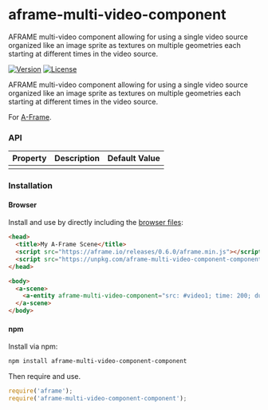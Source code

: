 # aframe-multi-video-component
AFRAME multi-video component allowing for using a single video source organized like an image sprite as textures on multiple geometries each starting at different times in the video source.

[![Version](http://img.shields.io/npm/v/aframe-multi-video-component-component.svg?style=flat-square)](https://npmjs.org/package/aframe-multi-video-component-component)
[![License](http://img.shields.io/npm/l/aframe-multi-video-component-component.svg?style=flat-square)](https://npmjs.org/package/aframe-multi-video-component-component)

AFRAME multi-video component allowing for using a single video source organized like an image sprite as textures on multiple geometries each starting at different times in the video source.

For [A-Frame](https://aframe.io).

### API

| Property | Description | Default Value |
| -------- | ----------- | ------------- |
|          |             |               |

### Installation

#### Browser

Install and use by directly including the [browser files](dist):

```html
<head>
  <title>My A-Frame Scene</title>
  <script src="https://aframe.io/releases/0.6.0/aframe.min.js"></script>
  <script src="https://unpkg.com/aframe-multi-video-component-component/dist/aframe-multi-video-component-component.min.js"></script>
</head>

<body>
  <a-scene>
    <a-entity aframe-multi-video-component="src: #video1; time: 200; duration: 5; volume: 0.5; autoplay:true;"></a-entity>
  </a-scene>
</body>
```

#### npm

Install via npm:

```bash
npm install aframe-multi-video-component-component
```

Then require and use.

```js
require('aframe');
require('aframe-multi-video-component-component');
```
